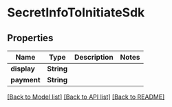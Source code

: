 # SecretInfoToInitiateSdk

## Properties

Name | Type | Description | Notes
------------ | ------------- | ------------- | -------------
**display** | **String** |  | 
**payment** | **String** |  | 

[[Back to Model list]](../README.md#documentation-for-models) [[Back to API list]](../README.md#documentation-for-api-endpoints) [[Back to README]](../README.md)


